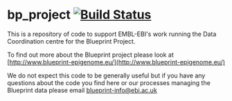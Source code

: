 # bp_project   [![Build Status](https://travis-ci.org/EMBL-EBI-GCA/bp_project.svg?branch=master)](https://travis-ci.org/EMBL-EBI-GCA/bp_project)
This is a repository of code to support EMBL-EBI's work running the Data Coordination centre for the Blueprint Project.

To find out more about the Blueprint project please look at [http://www.blueprint-epigenome.eu/](http://www.blueprint-epigenome.eu/)

We do not expect this code to be generally useful but if you have any questions about the code you find here or our processes managing the Blueprint data please email [blueprint-info@ebi.ac.uk](mailto:blueprint-info@ebi.ac.uk)


